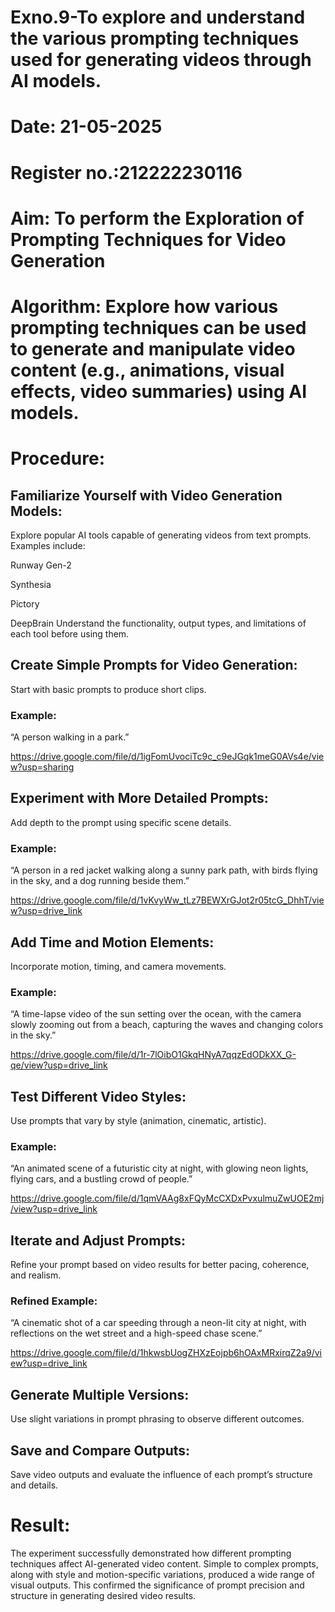 # Exno.9-To explore and understand the various prompting techniques used for generating videos through AI models. 

# Date: 21-05-2025
# Register no.:212222230116
# Aim: To perform the Exploration of Prompting Techniques for Video Generation
# Algorithm: Explore how various prompting techniques can be used to generate and manipulate video content (e.g., animations, visual effects, video summaries) using AI models. 
# Procedure:
## Familiarize Yourself with Video Generation Models:
Explore popular AI tools capable of generating videos from text prompts. Examples include:

Runway Gen-2

Synthesia

Pictory

DeepBrain
Understand the functionality, output types, and limitations of each tool before using them.

## Create Simple Prompts for Video Generation:
Start with basic prompts to produce short clips.
### Example:

“A person walking in a park.”

https://drive.google.com/file/d/1igFomUvociTc9c_c9eJGqk1meG0AVs4e/view?usp=sharing

## Experiment with More Detailed Prompts:
Add depth to the prompt using specific scene details.
### Example:

“A person in a red jacket walking along a sunny park path, with birds flying in the sky, and a dog running beside them.”

https://drive.google.com/file/d/1vKvyWw_tLz7BEWXrGJot2r05tcG_DhhT/view?usp=drive_link

## Add Time and Motion Elements:
Incorporate motion, timing, and camera movements.
### Example:

“A time-lapse video of the sun setting over the ocean, with the camera slowly zooming out from a beach, capturing the waves and changing colors in the sky.”

https://drive.google.com/file/d/1r-7lOibO1GkqHNyA7qqzEdODkXX_G-qe/view?usp=drive_link

## Test Different Video Styles:
Use prompts that vary by style (animation, cinematic, artistic).
### Example:

“An animated scene of a futuristic city at night, with glowing neon lights, flying cars, and a bustling crowd of people.”

https://drive.google.com/file/d/1qmVAAg8xFQyMcCXDxPvxulmuZwUOE2mj/view?usp=drive_link

## Iterate and Adjust Prompts:
Refine your prompt based on video results for better pacing, coherence, and realism.
### Refined Example:

“A cinematic shot of a car speeding through a neon-lit city at night, with reflections on the wet street and a high-speed chase scene.”

https://drive.google.com/file/d/1hkwsbUogZHXzEojpb6hOAxMRxirqZ2a9/view?usp=drive_link

## Generate Multiple Versions:
Use slight variations in prompt phrasing to observe different outcomes.

## Save and Compare Outputs:
Save video outputs and evaluate the influence of each prompt’s structure and details.

# Result:
The experiment successfully demonstrated how different prompting techniques affect AI-generated video content. Simple to complex prompts, along with style and motion-specific variations, produced a wide range of visual outputs. This confirmed the significance of prompt precision and structure in generating desired video results.







